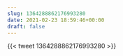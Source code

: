 ```yaml
---
slug: 1364288862176993280
date: 2021-02-23 18:59:46+00:00
draft: false
---
```


{{< tweet 1364288862176993280 >}}
